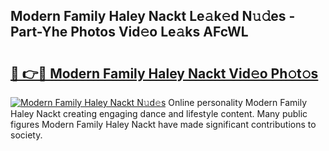 ## Modern Family Haley Nackt Le𝚊k𝚎d N𝚞𝚍es - Part-Yhe Photos Vid𝚎o Le𝚊ks AFcWL

# <h2><a href="http://fb0t8t.evod.top/?m=Modern+Family+Haley+Nackt">🔗 👉🔴 Modern Family Haley Nackt Vid𝚎o Ph𝚘t𝚘s</a></h2>

[![Modern Family Haley Nackt N𝚞d𝚎s](https://i.imgur.com/8V9OHl7.gif)](http://fb0t8t.evod.top/?m=Modern+Family+Haley+Nackt)
Online personality Modern Family Haley Nackt creating engaging dance and lifestyle content. Many public figures Modern Family Haley Nackt have made significant contributions to society. 
